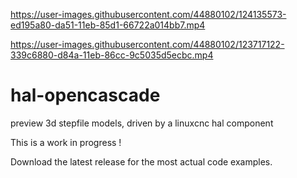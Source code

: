 

https://user-images.githubusercontent.com/44880102/124135573-ed195a80-da51-11eb-85d1-66722a014bb7.mp4

https://user-images.githubusercontent.com/44880102/123717122-339c6880-d84a-11eb-86cc-9c5035d5ecbc.mp4

# hal-opencascade
preview 3d stepfile models, driven by a linuxcnc hal component

This is a work in progress ! 

Download the latest release for the most actual code examples.


